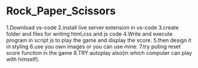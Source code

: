 # Rock_Paper_Scissors
1.Download vs-code 
2.install live server extension in vs-code
3.create folder and files for writing html,css and js code
4.Write and execute program in script js to play the game and display the score.
5.then design it in styling
6.use you own images or you can use mine.
7.try puting reset score function in the game
8.TRY autoplay also(in which computer can play with himself).


